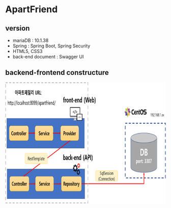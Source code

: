 # ApartFriend
## version
- mariaDB : 10.1.38
- Spring : Spring Boot, Spring Security
- HTML5, CSS3 
- back-end document : Swagger UI

## backend-frontend constructure
<img src="https://github.com/skok1025/ApartFriend/blob/master/docs/4.etc/apartfriend%20backend%2C%20frontend%20%EC%84%A4%EA%B3%84.png" width=800 height=380/>
